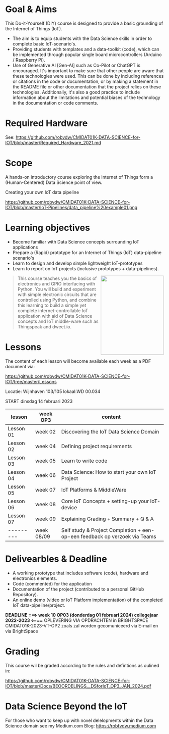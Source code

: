 # Goal & Aims
This Do-it-Yourself (DIY) course is designed to provide a basic grounding of the Internet of Things (IoT).

* The aim is to equip students with the Data Science skills in order to complete basic IoT-scenario's. 
* Providing students with templates and a data-toolkit (code), which can be implemented through popular single board microcontrollers (Arduino / Raspberry Pi).
* Use of Generative AI [Gen-AI] such as Co-Pilot or ChatGPT is encouraged. It's important to make sure that other people are aware that these technologies were used. This can be done by including references or citations in the code or documentation, or by making a statement in the README file or other documentation that the project relies on these technologies. Additionally, it's also a good practice to include information about the limitations and potential biases of the technology in the documentation or code comments.


# Required Hardware
See: https://github.com/robvdw/CMIDAT01K-DATA-SCIENCE-for-IOT/blob/master/Required_Hardware_2021.md

# Scope
A hands-on introductory course exploring the Internet of Things form a (Human-Centered) Data Science point of view.

Creating your own IoT data pipeline 

https://github.com/robvdw/CMIDAT01K-DATA-SCIENCE-for-IOT/blob/master/IoT-Pipelines/data_pipeline%20example01.png

# Learning objectives
* Become familiar with Data Science concepts surrounding IoT applications
* Prepare a (Rapid) prototype for an Internet of Things (IoT) data-pipeline scenario's
* Learn to design and develop simple lightweight IoT-prototypes
* Learn to report on IoT projects (inclusive prototypes + data-pipelines).

<img align="right" width="200" height="250" src="https://media.s-bol.com/YynkngQW6JV2/550x678.jpg">



>This course teaches you the basics of electronics and
GPIO interfacing with Python. You will build and experiment with simple electronic
circuits that are controlled using Python, and combine this learning to build a simple yet
complete internet-controllable IoT application with aid of Data Science concepts and IoT middle-ware such as Thingspeak and dweet.io.

# Lessons
The content of each lesson will become available each week as a PDF document via: 

https://github.com/robvdw/CMIDAT01K-DATA-SCIENCE-for-IOT/tree/master/Lessons

Locatie: Wijnhaven 103/105   lokaal:WD 00.034

START dinsdag 14 februari 2023

| lesson  | week OP3 | content
| ------------- | ------------- | ------------- |
Lesson 01 |  week 02	| Discovering the IoT Data Science Domain 
Lesson 02 |  week 04 	| Defining project requirements 
Lesson 03 |  week 05 	| Learn to write code
Lesson 04 |  week 06 	| Data Science: How to start your own IoT Project
Lesson 05 |  week 07 	| IoT Platforms & MiddleWare
Lesson 06 |  week 08 	| Core IoT Concepts + setting-up your IoT-device
Lesson 07 |  week 09 	| Explaining Grading + Summary + Q & A
--------- |  week 08/09 	| Self study & Project Completion + een-op-een feedback op verzoek via Teams

# Delivearbles & Deadline
* A working prototype that includes software (code), hardware and electronics elements.
* Code (commented) for the application
* Documentation of the project (contributed to a personal GitHub Repository).
* An online demo (video or IoT Platform implementation) of the completed IoT data-pipeline/project.

__DEADLINE ===> week 10 OP03  (donderdag 01 februari 2024) collegejaar 2022-2023 <====__
OPLEVERING VIA OPDRACHTEN  in BRIGHTSPACE CMIDAT01K-2023-VT-OP2
zoals zal worden gecomuniceerd via E-mail en via BrightSpace

# Grading
This course wil be graded according to the rules and defintions as oulined in: 

https://github.com/robvdw/CMIDAT01K-DATA-SCIENCE-for-IOT/blob/master/Docs/BEOORDELINGS__DSforIoT_OP3_JAN_2024.pdf

# Data Science Beyond the IoT
For those who want to keep up with novel delelopments within the Data Science domain see my Medium.com Blog: https://robfvdw.medium.com


